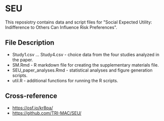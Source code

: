# SEU

This reposiotry contains data and script files for "Social Expected Utility: Indifference to Others Can Influence Risk Preferences". 


## File Description
* Study1.csv …  Study4.csv - choice data from the four studies analyzed in the paper. 
* SM.Rmd - R markdown file for creating the supplementary materials file. 
* SEU_paper_analyses.Rmd - statistical analyses and figure generation scripts. 
* util.R - additional functions for running the R scripts. 

## Cross-reference
* https://osf.io/kr8pa/
* https://github.com/TRI-MAC/SEU/
